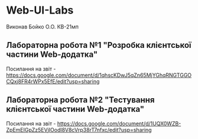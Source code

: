 # Web-UI-Labs
Виконав Бойко О.О. КВ-21мп
## Лабораторна робота №1 "Розробка клієнтської частини Web-додатка"
Посилання на звіт - https://docs.google.com/document/d/1qhscKDwJ5qZn65MjYGhqRNGTGGOCQxj8FR4rWPx5EfE/edit?usp=sharing

## Лабораторна робота №2 "Тестування клієнтської частини Web-додатка"
Посилання на звіт - https://docs.google.com/document/d/1UQX0WZB-ZpEmEIGpZz5EVjIOodl8V8cVrp38rT7nfxc/edit?usp=sharing
